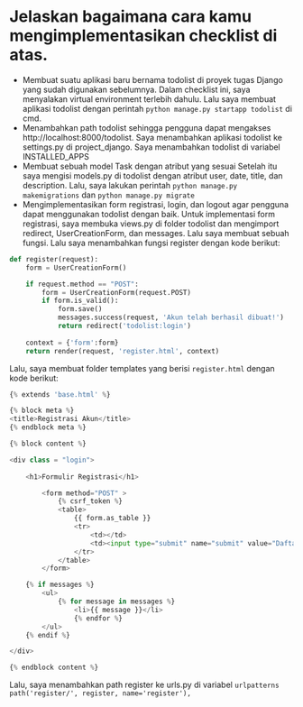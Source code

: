 # Jelaskan bagaimana cara kamu mengimplementasikan checklist di atas.
- Membuat suatu aplikasi baru bernama todolist di proyek tugas Django yang sudah digunakan sebelumnya.
Dalam checklist ini, saya menyalakan virtual environment terlebih dahulu. Lalu saya membuat aplikasi todolist dengan perintah `python manage.py startapp todolist` di cmd.
- Menambahkan path todolist sehingga pengguna dapat mengakses http://localhost:8000/todolist.
Saya menambahkan aplikasi todolist ke settings.py di project_django. Saya menambahkan todolist di variabel INSTALLED_APPS
- Membuat sebuah model Task dengan atribut yang sesuai
Setelah itu saya mengisi models.py di todolist dengan atribut user, date, title, dan description. Lalu, saya lakukan perintah `python manage.py makemigrations` dan `python manage.py migrate`
- Mengimplementasikan form registrasi, login, dan logout agar pengguna dapat menggunakan todolist dengan baik.
Untuk implementasi form registrasi, saya membuka views.py di folder todolist dan mengimport redirect, UserCreationForm, dan messages. Lalu saya membuat sebuah fungsi. Lalu saya menambahkan fungsi register dengan kode berikut:
```py
def register(request):
    form = UserCreationForm()

    if request.method == "POST":
        form = UserCreationForm(request.POST)
        if form.is_valid():
            form.save()
            messages.success(request, 'Akun telah berhasil dibuat!')
            return redirect('todolist:login')
    
    context = {'form':form}
    return render(request, 'register.html', context)
```
Lalu, saya membuat folder templates yang berisi `register.html` dengan kode berikut:
```py
{% extends 'base.html' %}

{% block meta %}
<title>Registrasi Akun</title>
{% endblock meta %}

{% block content %}  

<div class = "login">
    
    <h1>Formulir Registrasi</h1>  

        <form method="POST" >  
            {% csrf_token %}  
            <table>  
                {{ form.as_table }}  
                <tr>  
                    <td></td>
                    <td><input type="submit" name="submit" value="Daftar"/></td>  
                </tr>  
            </table>  
        </form>

    {% if messages %}  
        <ul>   
            {% for message in messages %}  
                <li>{{ message }}</li>  
                {% endfor %}  
        </ul>   
    {% endif %}

</div>  

{% endblock content %}
```
Lalu, saya menambahkan path register ke urls.py di variabel `urlpatterns path('register/', register, name='register'),`
